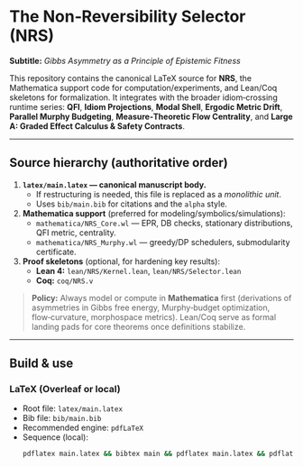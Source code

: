 # The Non‑Reversibility Selector (NRS)
**Subtitle:** *Gibbs Asymmetry as a Principle of Epistemic Fitness*

This repository contains the canonical LaTeX source for **NRS**, the Mathematica support code for computation/experiments, and Lean/Coq skeletons for formalization. It integrates with the broader idiom‑crossing runtime series:
**QFI**, **Idiom Projections**, **Modal Shell**, **Ergodic Metric Drift**, **Parallel Murphy Budgeting**, **Measure‑Theoretic Flow Centrality**, and **Large A: Graded Effect Calculus & Safety Contracts**.

---

## Source hierarchy (authoritative order)

1. **`latex/main.latex` — canonical manuscript body.**  
   - If restructuring is needed, this file is replaced as a *monolithic unit*.
   - Uses `bib/main.bib` for citations and the `alpha` style.
2. **Mathematica support** (preferred for modeling/symbolics/simulations):
   - `mathematica/NRS_Core.wl` — EPR, DB checks, stationary distributions, QFI metric, centrality.
   - `mathematica/NRS_Murphy.wl` — greedy/DP schedulers, submodularity certificate.
3. **Proof skeletons** (optional, for hardening key results):
   - **Lean 4:** `lean/NRS/Kernel.lean`, `lean/NRS/Selector.lean`
   - **Coq:** `coq/NRS.v`

> **Policy:** Always model or compute in **Mathematica** first (derivations of asymmetries in Gibbs free energy, Murphy‑budget optimization, flow‑curvature, morphospace metrics). Lean/Coq serve as formal landing pads for core theorems once definitions stabilize.

---

## Build & use

### LaTeX (Overleaf or local)
- Root file: `latex/main.latex`  
- Bib file: `bib/main.bib`  
- Recommended engine: `pdfLaTeX`  
- Sequence (local):  
  ```bash
  pdflatex main.latex && bibtex main && pdflatex main.latex && pdflatex main.latex